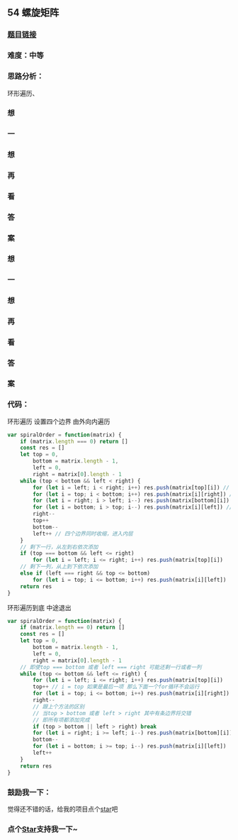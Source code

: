 ## 54 螺旋矩阵

### [题目链接](https://leetcode-cn.com/problems/spiral-matrix/)

### 难度：中等

### 思路分析：

环形遍历、

### 想

### 一

### 想

### 再

### 看

### 答

### 案

### 想

### 一

### 想

### 再

### 看

### 答

### 案

### 代码：

环形遍历 设置四个边界 由外向内遍历

```js
var spiralOrder = function(matrix) {
	if (matrix.length === 0) return []
	const res = []
	let top = 0,
		bottom = matrix.length - 1,
		left = 0,
		right = matrix[0].length - 1
	while (top < bottom && left < right) {
		for (let i = left; i < right; i++) res.push(matrix[top][i]) // 上层
		for (let i = top; i < bottom; i++) res.push(matrix[i][right]) // 右层
		for (let i = right; i > left; i--) res.push(matrix[bottom][i]) // 下层
		for (let i = bottom; i > top; i--) res.push(matrix[i][left]) // 左层
		right--
		top++
		bottom--
		left++ // 四个边界同时收缩，进入内层
	}
	// 剩下一行，从左到右依次添加
	if (top === bottom && left <= right)
		for (let i = left; i <= right; i++) res.push(matrix[top][i])
	// 剩下一列，从上到下依次添加
	else if (left === right && top <= bottom)
		for (let i = top; i <= bottom; i++) res.push(matrix[i][left])
	return res
}
```

环形遍历到底 中途退出

```js
var spiralOrder = function(matrix) {
	if (matrix.length == 0) return []
	const res = []
	let top = 0,
		bottom = matrix.length - 1,
		left = 0,
		right = matrix[0].length - 1
	// 即使top === bottom 或者 left === right 可能还剩一行或者一列
	while (top <= bottom && left <= right) {
		for (let i = left; i <= right; i++) res.push(matrix[top][i])
		top++ // i = top 如果是最后一项 那么下面一个for循环不会运行
		for (let i = top; i <= bottom; i++) res.push(matrix[i][right])
		right--
		// 跟上个方法的区别
		// 当top > bottom 或者 left > right 其中有条边界将交错
		// 即所有项都添加完成
		if (top > bottom || left > right) break
		for (let i = right; i >= left; i--) res.push(matrix[bottom][i])
		bottom--
		for (let i = bottom; i >= top; i--) res.push(matrix[i][left])
		left++
	}
	return res
}
```

### 鼓励我一下：

觉得还不错的话，给我的项目点个[star](https://github.com/OBKoro1/Brush_algorithm)吧

<!-- 特殊字符串：用于修改/删除markdown的结尾提示语-->

### 点个[Star](https://github.com/OBKoro1/Brush_algorithm)支持我一下~
